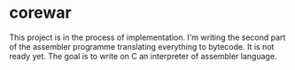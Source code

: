 # corewar


This project is in the process of implementation. I'm writing the second part of the assembler programme translating everything to bytecode. It is not ready yet.
The goal is to write on C an interpreter of assembler language.
